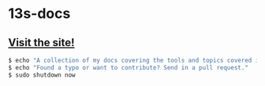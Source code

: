 # 13s-docs

## [Visit the site!](https://sneha-afk.github.io/13s-docs-by-sneha/)

```bash
$ echo "A collection of my docs covering the tools and topics covered in CSE13S @ UCSC."
$ echo "Found a typo or want to contribute? Send in a pull request."
$ sudo shutdown now
```
